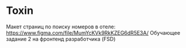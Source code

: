# Toxin

Макет страниц по поиску номеров в отеле: https://www.figma.com/file/MumYcKVk9RkKZEG6dR5E3A/
Обучающее задание 2 на фронтенд разработчика (FSD)